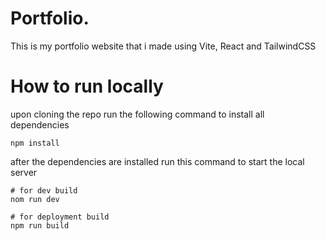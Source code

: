 # Portfolio.

This is my portfolio website that i made using Vite, React and TailwindCSS

# How to run locally

upon cloning the repo run the following command to install all dependencies
```shell
npm install
```
after the dependencies are installed run this command to start the local server
```shell
# for dev build
nom run dev

# for deployment build
npm run build
```
